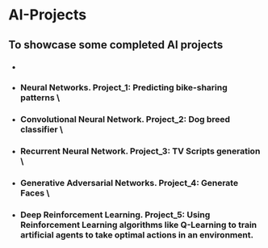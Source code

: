 # AI-Projects
## To showcase some completed AI projects
* ### 
* ### Neural Networks. Project_1: Predicting bike-sharing patterns \\
* ### Convolutional Neural Network. Project_2: Dog breed classifier \\
* ### Recurrent Neural Network. Project_3: TV Scripts generation \\
* ### Generative Adversarial Networks. Project_4: Generate Faces \\
* ### Deep Reinforcement Learning. Project_5: Using Reinforcement Learning algorithms like Q-Learning to train artificial agents to take optimal actions in an environment.
